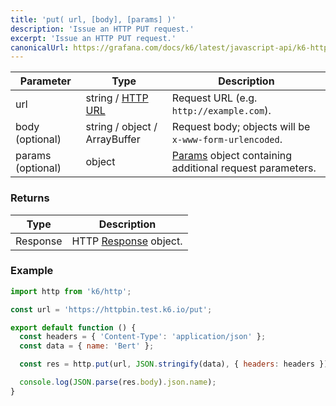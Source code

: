 ```yaml
---
title: 'put( url, [body], [params] )'
description: 'Issue an HTTP PUT request.'
excerpt: 'Issue an HTTP PUT request.'
canonicalUrl: https://grafana.com/docs/k6/latest/javascript-api/k6-http/put/
---
```


| Parameter         | Type                          | Description                                                                               |
| ----------------- | ----------------------------- | ----------------------------------------------------------------------------------------- |
| url               | string / [HTTP URL](/javascript-api/k6-http/urlurl#returns)        | Request URL (e.g. `http://example.com`).                                                  |
| body (optional)   | string / object / ArrayBuffer | Request body; objects will be `x-www-form-urlencoded`.                                    |
| params (optional) | object                        | [Params](/javascript-api/k6-http/params) object containing additional request parameters. |

### Returns

| Type     | Description                                               |
| -------- | --------------------------------------------------------- |
| Response | HTTP [Response](/javascript-api/k6-http/response) object. |

### Example

<CodeGroup labels={[], lineNumbers=[true]}>

```javascript
import http from 'k6/http';

const url = 'https://httpbin.test.k6.io/put';

export default function () {
  const headers = { 'Content-Type': 'application/json' };
  const data = { name: 'Bert' };

  const res = http.put(url, JSON.stringify(data), { headers: headers });

  console.log(JSON.parse(res.body).json.name);
}
```

</CodeGroup>
